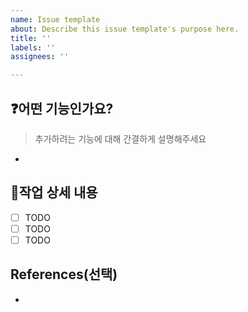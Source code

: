 ```yaml
---
name: Issue template
about: Describe this issue template's purpose here.
title: ''
labels: ''
assignees: ''

---
```


## ❓어떤 기능인가요?
> 추가하려는 기능에 대해 간결하게 설명해주세요
-

## 🤔작업 상세 내용
- [ ] TODO
- [ ] TODO
- [ ] TODO

## References(선택)
-
